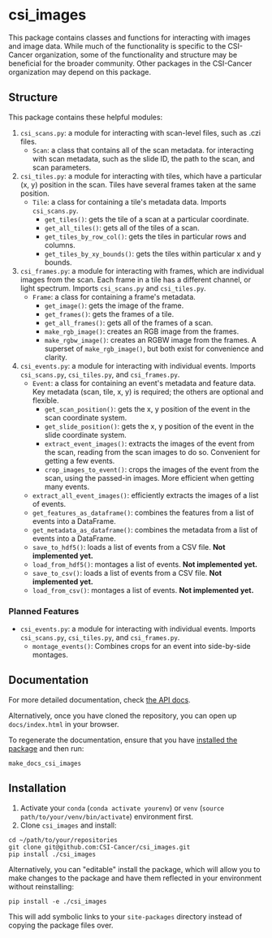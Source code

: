# csi_images

This package contains classes and functions for interacting with images and image data.
While much of the functionality is specific to the CSI-Cancer organization, some of the
functionality and structure may be beneficial for the broader community.
Other packages in the CSI-Cancer organization may depend on this package.

## Structure

This package contains these helpful modules:

1. `csi_scans.py`: a module for interacting with scan-level files, such as .czi files.
    * `Scan`: a class that contains all of the scan metadata. for interacting with scan
      metadata, such as the slide ID, the path to the scan, and scan parameters.
2. `csi_tiles.py`: a module for interacting with tiles, which have a particular (x, y)
   position in the scan. Tiles have several frames taken at the same position.
    * `Tile`: a class for containing a tile's metadata data. Imports `csi_scans.py`.
        * `get_tiles()`: gets the tile of a scan at a particular coordinate.
        * `get_all_tiles()`: gets all of the tiles of a scan.
        * `get_tiles_by_row_col()`: gets the tiles in particular rows and columns.
        * `get_tiles_by_xy_bounds()`: gets the tiles within particular x and y bounds.
5. `csi_frames.py`: a module for interacting with frames, which are individual images
   from the scan. Each frame in a tile has a different channel, or light spectrum.
   Imports `csi_scans.py` and `csi_tiles.py`. 
    * `Frame`: a class for containing a frame's metadata.
        * `get_image()`: gets the image of the frame.
        * `get_frames()`: gets the frames of a tile.
        * `get_all_frames()`: gets all of the frames of a scan.
        * `make_rgb_image()`: creates an RGB image from the frames.
        * `make_rgbw_image()`: creates an RGBW image from the frames. A superset of
          `make_rgb_image()`, but both exist for convenience and clarity.
6. `csi_events.py`: a module for interacting with individual events. Imports
   `csi_scans.py`, `csi_tiles.py`, and `csi_frames.py`.
    * `Event`: a class for containing an event's metadata and feature data. Key metadata
      (scan, tile, x, y) is required; the others are optional and flexible.
        * `get_scan_position()`: gets the x, y position of the event in the scan
          coordinate system.
        * `get_slide_position()`: gets the x, y position of the event in the slide
          coordinate system.
        * `extract_event_images()`: extracts the images of the event from the scan,
          reading from the scan images to do so. Convenient for getting a few events.
        * `crop_images_to_event()`: crops the images of the event from the scan, using
          the passed-in images. More efficient when getting many events.
    * `extract_all_event_images()`: efficiently extracts the images of a list of events.
    * `get_features_as_dataframe()`: combines the features from a list of events into a
      DataFrame.
    * `get_metadata_as_dataframe()`: combines the metadata from a list of events into a
      DataFrame.
    * `save_to_hdf5()`: loads a list of events from a CSV file. **Not implemented yet.**
    * `load_from_hdf5()`: montages a list of events. **Not implemented yet.**
    * `save_to_csv()`: loads a list of events from a CSV file. **Not implemented yet.**
    * `load_from_csv()`: montages a list of events. **Not implemented yet.**

### Planned Features

* `csi_events.py`: a module for interacting with individual events. Imports
  `csi_scans.py`, `csi_tiles.py`, and `csi_frames.py`.
    * `montage_events()`: Combines crops for an event into side-by-side montages.

## Documentation

For more detailed documentation, check 
[the API docs](https://csi-cancer.github.io/csi_images/).

Alternatively, once you have cloned the repository, you 
can open up `docs/index.html` in your browser.

To regenerate the documentation, ensure that you
have [installed the package](#installation) and then run:

```commandline
make_docs_csi_images
```

## Installation

1. Activate your `conda` (`conda activate yourenv`) or
   `venv` (`source path/to/your/venv/bin/activate`) environment first.
2. Clone `csi_images` and install:

```commandline
cd ~/path/to/your/repositories
git clone git@github.com:CSI-Cancer/csi_images.git
pip install ./csi_images
```

Alternatively, you can "editable" install the package, which will allow you to make
changes to the package and have them reflected in your environment without reinstalling:

```commandline
pip install -e ./csi_images
```

This will add symbolic links to your `site-packages` directory instead of copying the
package files over.
